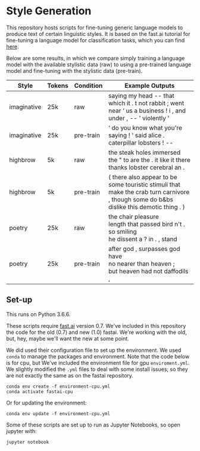 # Style Generation

This repository hosts scripts for fine-tuning generic language models to produce text of certain linguistic styles. It is based on the fast.ai tutorial for fine-tuning a language model for classification tasks, which you can find [here](https://github.com/fastai/fastai/blob/master/courses/dl2/imdb.ipynb).

Below are some results, in which we compare simply training a language model with the available stylistic data (raw) to using a pre-trained language model and fine-tuning with the stylistic data (pre-train).

| Style  | Tokens | Condition | Example Outputs |
|-----|----|----|----|
|imaginative | 25k | raw | saying my head -- that which it . t not rabbit ; went near ‘ us a business ! i , and under , -- ' violently '|
|imaginative | 25k | pre-train | ‘ do you know what you're saying ! ' said alice . caterpillar lobsters ! --   |
|highbrow | 5k | raw | the  steak holes immersed the " to are the . it like it there thanks lobster cerebral an . |
|highbrow | 5k | pre-train | ( there also appear to be some touristic stimuli that make the crab turn carnivore , though some do b\&bs dislike this demotic thing . ) |
|poetry | 25k | raw | the  chair pleasure <br> length that passed bird n't . so smiling <br> he dissent a ? in . , stand |
|poetry | 25k | pre-train |  after god , surpasses god have <br>no nearer than heaven ; <br> but heaven had not daffodils , |

## Set-up

This runs on Python 3.6.6.

These scripts require [fast.ai](https://github.com/fastai/fastai) version 0.7. We've included in this repository the code for the old (0.7) and new (1.0) fastai. We're working with the old, but, hey, maybe we'll want the new at some point. 

We did used their configuration file to set up the environment. We used `conda` to manage the packages and environment. Note that the code below is for cpu, but We've included the environment file for gpu `enviroment.yml`. We slightly modified the `.yml` files to deal with some install issues; so they are not exactly the same as on the fastai repository.

```
conda env create -f environment-cpu.yml
conda activate fastai-cpu
```

Or for updating the environment:

`conda env update -f environment-cpu.yml`

Some of these scripts are set up to run as Jupyter Notebooks, so open jupyter with:

`jupyter notebook`
